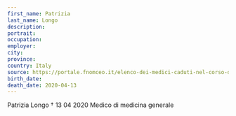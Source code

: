 ```yaml
---
first_name: Patrizia
last_name: Longo
description: 
portrait: 
occupation: 
employer: 
city: 
province: 
country: Italy
source: https://portale.fnomceo.it/elenco-dei-medici-caduti-nel-corso-dellepidemia-di-covid-19/
birth_date: 
death_date: 2020-04-13
---
```


Patrizia Longo † 13 04 2020
Medico di medicina generale